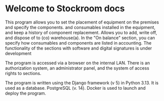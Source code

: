 # Welcome to Stockroom docs


This program allows you to set the placement of equipment on the premises and specify the components.
and consumables installed in the equipment, and keep a history of component replacement. Allows you to add, write off, and dispose of to (co) warehouse(a).
In the "On balance" section, you can specify how consumables and components are listed in accounting.
The functionality of the sections with software and digital signatures
is under development

The program is accessed via a browser on the internal LAN. There is an authorization system, an administrator panel, and the system of access rights to sections.

The program is written using the Django framework (v 5) in Python 3.13. It is used as a database.
PostgreSQL (v. 14). Docker is used to launch and deploy the program.
